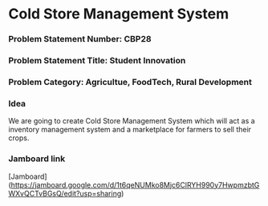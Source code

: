 # Cold Store Management System

### Problem Statement Number: CBP28
### Problem Statement Title: Student Innovation
### Problem Category: Agricultue, FoodTech, Rural Development


### Idea
We are going to create Cold Store Management System which will act as a inventory management system and a marketplace for farmers to sell their crops.
### Jamboard link
[Jamboard] (https://jamboard.google.com/d/1t6qeNUMko8Mjc6ClRYH990y7HwpmzbtGWXvQCTvBGsQ/edit?usp=sharing)
